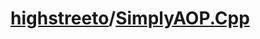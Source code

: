 # [highstreeto](https://github.com/highstreeto)/**[SimplyAOP.Cpp](https://github.com/highstreeto/SimplyAOP.Cpp)**